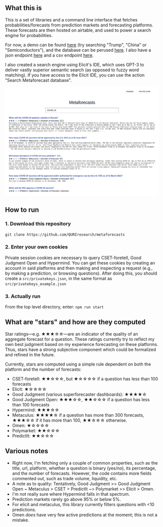 ## What this is 

This is a set of libraries and a command line interface that fetches probabilities/forecasts from prediction markets and forecasting platforms. These forecasts are then hosted on airtable, and used to power a search engine for probabilities. 

For now, a demo can be found [here](https://metaforecast.org/) (try searching "Trump", "China" or "Semiconductors"), and the database can be perused [here](https://airtable.com/shrUotmcMmmTdIjmX). I also have a json endpoint [here](https://metaforecast.org/data/metaforecasts.json) and a csv endpoint [here](https://metaforecast.org/data/metaforecasts.csv).

I also created a search engine using Elicit's IDE, which uses GPT-3 to deliver vastly superior semantic search (as opposed to fuzzy word matching). If you have access to the Elicit IDE, you can use the action "Search Metaforecast database".

![](./metaforecasts.png)

## How to run

### 1. Download this repository

``git clone https://github.com/QURIresearch/metaforecasts``

### 2. Enter your own cookies
Private session cookies are necessary to query CSET-foretell, Good Judgment Open and Hypermind. You can get these cookies by creating an account in said platforms and then making and inspecting a request (e.g., by making a prediction, or browsing questions). After doing this, you should create a `src/privatekeys.json`, in the same format as `src/privatekeys_example.json`

### 3. Actually run

From the top level directory, enter: `npm run start`

## What are "stars" and how are they computed

Star ratings—e.g. ★★★☆☆—are an indicator of the quality of an aggregate forecast for a question. These ratings currently try to reflect my own best judgment based on my experience forecasting on these platforms. Thus, stars have a strong subjective component which could be formalized and refined in the future. 

Currently, stars are computed using a simple rule dependent on both the platform and the number of forecasts:
- CSET-foretell: ★★☆☆☆, but ★☆☆☆☆ if a question has less than 100 forecasts
- Elicit: ★☆☆☆☆
- Good Judgment (various superforecaster dashboards): ★★★★☆
- Good Judgment Open: ★★★☆☆, ★★☆☆☆ if a question has less than 100 forecasts
- Hypermind: ★★★☆☆
- Metaculus: ★★★★☆ if a question has more than 300 forecasts, ★★★☆☆ if it has more than 100, ★★☆☆☆ otherwise.
- Omen: ★☆☆☆☆
- Polymarket: ★★☆☆☆
- PredictIt: ★★☆☆☆

## Various notes

- Right now, I'm fetching only a couple of common properties, such as the title, url, platform, whether a question is binary (yes/no), its percentage, and the number of forecasts. However, the code contains more fields commented out, such as trade volume, liquidity, etc. 
- A note as to quality: Tentatively, Good Judgment >> Good Judgment Open ~ Metaculus > CSET > PredictIt ~> Polymarket >> Elicit > Omen. 
- I'm not really sure where Hypermind falls in that spectrum.
- Prediction markets rarely go above 95% or below 5%. 
- For elicit and metaculus, this library currently filters questions with <10 predictions.
- Omen *does* have very few active predictions at the moment; this is not a mistake. 
